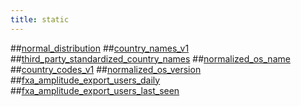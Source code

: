 ```yaml
---
title: static
---
```


##[normal_distribution](https://github.com/mozilla/bigquery-etl/blob/master/sql/moz-fx-data-shared-prod/static/normal_distribution)
##[country_names_v1](https://github.com/mozilla/bigquery-etl/blob/master/sql/moz-fx-data-shared-prod/static/country_names_v1)
##[third_party_standardized_country_names](https://github.com/mozilla/bigquery-etl/blob/master/sql/moz-fx-data-shared-prod/static/third_party_standardized_country_names)
##[normalized_os_name](https://github.com/mozilla/bigquery-etl/blob/master/sql/moz-fx-data-shared-prod/static/normalized_os_name)
##[country_codes_v1](https://github.com/mozilla/bigquery-etl/blob/master/sql/moz-fx-data-shared-prod/static/country_codes_v1)
##[normalized_os_version](https://github.com/mozilla/bigquery-etl/blob/master/sql/moz-fx-data-shared-prod/static/normalized_os_version)
##[fxa_amplitude_export_users_daily](https://github.com/mozilla/bigquery-etl/blob/master/sql/moz-fx-data-shared-prod/static/fxa_amplitude_export_users_daily)
##[fxa_amplitude_export_users_last_seen](https://github.com/mozilla/bigquery-etl/blob/master/sql/moz-fx-data-shared-prod/static/fxa_amplitude_export_users_last_seen)
